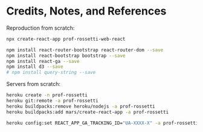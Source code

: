 # Credits, Notes, and References

Reproduction from scratch:

```sh
npx create-react-app prof-rossetti-web-react

npm install react-router-bootstrap react-router-dom --save
npm install react-bootstrap bootstrap --save
npm install react-ga --save
npm install d3 --save
# npm install query-string --save
```

Servers from scratch:

```sh
heroku create -n prof-rossetti
heroku git:remote -a prof-rossetti
heroku buildpacks:remove heroku/nodejs -a prof-rossetti
heroku buildpacks:add mars/create-react-app -a prof-rossetti

heroku config:set REACT_APP_GA_TRACKING_ID="UA-XXXX-X" -a prof-rossetti

```
